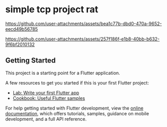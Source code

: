 # simple tcp project rat

https://github.com/user-attachments/assets/bea1c77b-dbd0-470a-9652-eecd49b56785


https://github.com/user-attachments/assets/257f186f-e1b8-40bb-b632-9f6bf2010132

## Getting Started

This project is a starting point for a Flutter application.

A few resources to get you started if this is your first Flutter project:

- [Lab: Write your first Flutter app](https://docs.flutter.dev/get-started/codelab)
- [Cookbook: Useful Flutter samples](https://docs.flutter.dev/cookbook)

For help getting started with Flutter development, view the
[online documentation](https://docs.flutter.dev/), which offers tutorials,
samples, guidance on mobile development, and a full API reference.
